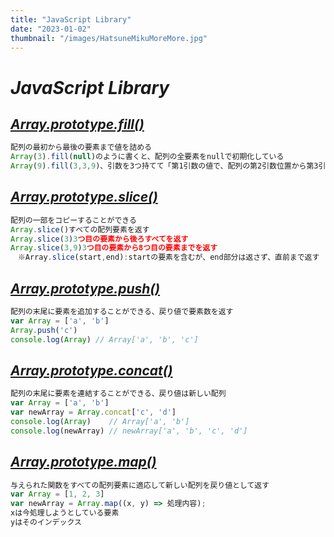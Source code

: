 ```yaml
---
title: "JavaScript Library"
date: "2023-01-02"
thumbnail: "/images/HatsuneMikuMoreMore.jpg"
---
```

# ***JavaScript Library***  

## ***[Array.prototype.fill()](https://developer.mozilla.org/ja/docs/Web/JavaScript/Reference/Global_Objects/Array/fill)***
```javascript
配列の最初から最後の要素まで値を詰める
Array(3).fill(null)のように書くと、配列の全要素をnullで初期化している
Array(9).fill(3,3,9)、引数を3つ持てて「第1引数の値で、配列の第2引数位置から第3引数位置までセットする」
```
## ***[Array.prototype.slice()](https://developer.mozilla.org/ja/docs/Web/JavaScript/Reference/Global_Objects/Array/slice)***
```javascript
配列の一部をコピーすることができる
Array.slice()すべての配列要素を返す
Array.slice(3)3つ目の要素から後ろすべてを返す
Array.slice(3,9)3つ目の要素から8つ目の要素までを返す
　※Array.slice(start,end):startの要素を含むが、end部分は返さず、直前まで返す
```
## ***[Array.prototype.push()](https://developer.mozilla.org/ja/docs/Web/JavaScript/Reference/Global_Objects/Array/push)***
```javascript
配列の末尾に要素を追加することができる、戻り値で要素数を返す
var Array = ['a', 'b']
Array.push('c')
console.log(Array) // Array['a', 'b', 'c']
```
## ***[Array.prototype.concat()](https://developer.mozilla.org/ja/docs/Web/JavaScript/Reference/Global_Objects/Array/concat)***
```javascript
配列の末尾に要素を連結することができる、戻り値は新しい配列
var Array = ['a', 'b']
var newArray = Array.concat['c', 'd']
console.log(Array)    // Array['a', 'b']
console.log(newArray) // newArray['a', 'b', 'c', 'd']
```
## ***[Array.prototype.map()](https://developer.mozilla.org/ja/docs/Web/JavaScript/Reference/Global_Objects/Array/map)***
```javascript
与えられた関数をすべての配列要素に適応して新しい配列を戻り値として返す
var Array = [1, 2, 3]
var newArray = Array.map((x, y) => 処理内容);
xは今処理しようとしている要素
yはそのインデックス
```

